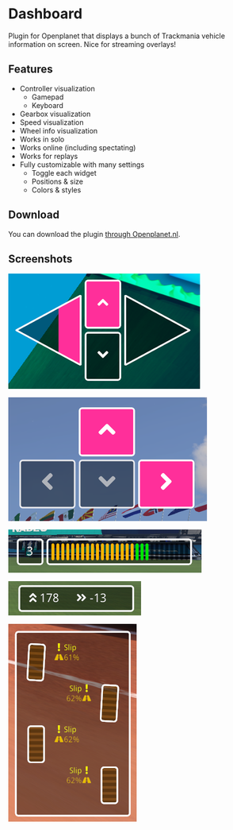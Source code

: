 # Dashboard
Plugin for Openplanet that displays a bunch of Trackmania vehicle information on screen. Nice for streaming overlays!

## Features
* Controller visualization
	* Gamepad
	* Keyboard
* Gearbox visualization
* Speed visualization
* Wheel info visualization
* Works in solo
* Works online (including spectating)
* Works for replays
* Fully customizable with many settings
	* Toggle each widget
	* Positions & size
	* Colors & styles

## Download
You can download the plugin [through Openplanet.nl](https://openplanet.nl/files/103).

## Screenshots
![](Screenshots/PadGamepad.png)

![](Screenshots/PadKeyboard.png)

![](Screenshots/Gearbox.png)

![](Screenshots/Speed.png)

![](Screenshots/Wheels.png)
